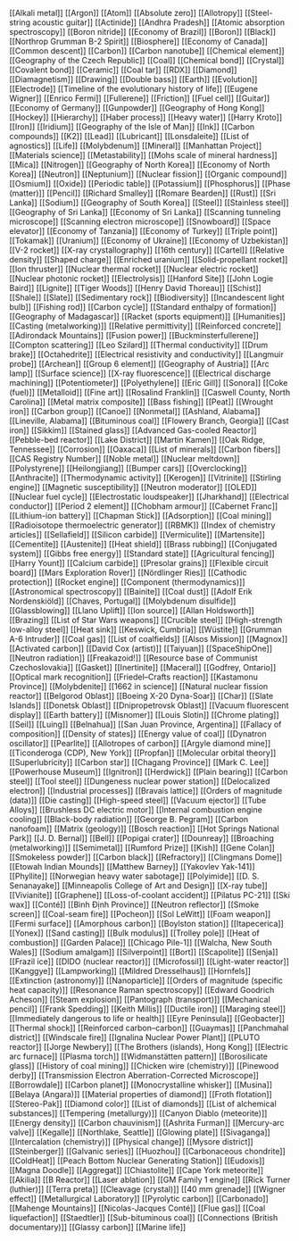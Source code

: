 [[Alkali metal]]
[[Argon]]
[[Atom]]
[[Absolute zero]]
[[Allotropy]]
[[Steel-string acoustic guitar]]
[[Actinide]]
[[Andhra Pradesh]]
[[Atomic absorption spectroscopy]]
[[Boron nitride]]
[[Economy of Brazil]]
[[Boron]]
[[Black]]
[[Northrop Grumman B-2 Spirit]]
[[Biosphere]]
[[Economy of Canada]]
[[Common descent]]
[[Carbon]]
[[Carbon nanotube]]
[[Chemical element]]
[[Geography of the Czech Republic]]
[[Coal]]
[[Chemical bond]]
[[Crystal]]
[[Covalent bond]]
[[Ceramic]]
[[Coal tar]]
[[RDX]]
[[Diamond]]
[[Diamagnetism]]
[[Drawing]]
[[Double bass]]
[[Earth]]
[[Evolution]]
[[Electrode]]
[[Timeline of the evolutionary history of life]]
[[Eugene Wigner]]
[[Enrico Fermi]]
[[Fullerene]]
[[Friction]]
[[Fuel cell]]
[[Guitar]]
[[Economy of Germany]]
[[Gunpowder]]
[[Geography of Hong Kong]]
[[Hockey]]
[[Hierarchy]]
[[Haber process]]
[[Heavy water]]
[[Harry Kroto]]
[[Iron]]
[[Iridium]]
[[Geography of the Isle of Man]]
[[Ink]]
[[Carbon compounds]]
[[K2]]
[[Lead]]
[[Lubricant]]
[[Lonsdaleite]]
[[List of agnostics]]
[[Life]]
[[Molybdenum]]
[[Mineral]]
[[Manhattan Project]]
[[Materials science]]
[[Metastability]]
[[Mohs scale of mineral hardness]]
[[Mica]]
[[Nitrogen]]
[[Geography of North Korea]]
[[Economy of North Korea]]
[[Neutron]]
[[Neptunium]]
[[Nuclear fission]]
[[Organic compound]]
[[Osmium]]
[[Oxide]]
[[Periodic table]]
[[Potassium]]
[[Phosphorus]]
[[Phase (matter)]]
[[Pencil]]
[[Richard Smalley]]
[[Romare Bearden]]
[[Rust]]
[[Sri Lanka]]
[[Sodium]]
[[Geography of South Korea]]
[[Steel]]
[[Stainless steel]]
[[Geography of Sri Lanka]]
[[Economy of Sri Lanka]]
[[Scanning tunneling microscope]]
[[Scanning electron microscope]]
[[Snowboard]]
[[Space elevator]]
[[Economy of Tanzania]]
[[Economy of Turkey]]
[[Triple point]]
[[Tokamak]]
[[Uranium]]
[[Economy of Ukraine]]
[[Economy of Uzbekistan]]
[[V-2 rocket]]
[[X-ray crystallography]]
[[16th century]]
[[Cartel]]
[[Relative density]]
[[Shaped charge]]
[[Enriched uranium]]
[[Solid-propellant rocket]]
[[Ion thruster]]
[[Nuclear thermal rocket]]
[[Nuclear electric rocket]]
[[Nuclear photonic rocket]]
[[Electrolysis]]
[[Hanford Site]]
[[John Logie Baird]]
[[Lignite]]
[[Tiger Woods]]
[[Henry David Thoreau]]
[[Schist]]
[[Shale]]
[[Slate]]
[[Sedimentary rock]]
[[Biodiversity]]
[[Incandescent light bulb]]
[[Fishing rod]]
[[Carbon cycle]]
[[Standard enthalpy of formation]]
[[Geography of Madagascar]]
[[Racket (sports equipment)]]
[[Humanities]]
[[Casting (metalworking)]]
[[Relative permittivity]]
[[Reinforced concrete]]
[[Adirondack Mountains]]
[[Fusion power]]
[[Buckminsterfullerene]]
[[Compton scattering]]
[[Leo Szilard]]
[[Thermal conductivity]]
[[Drum brake]]
[[Octahedrite]]
[[Electrical resistivity and conductivity]]
[[Langmuir probe]]
[[Archean]]
[[Group 6 element]]
[[Geography of Austria]]
[[Arc lamp]]
[[Surface science]]
[[X-ray fluorescence]]
[[Electrical discharge machining]]
[[Potentiometer]]
[[Polyethylene]]
[[Eric Gill]]
[[Sonora]]
[[Coke (fuel)]]
[[Metalloid]]
[[Fine art]]
[[Rosalind Franklin]]
[[Caswell County, North Carolina]]
[[Metal matrix composite]]
[[Bass fishing]]
[[Peat]]
[[Wrought iron]]
[[Carbon group]]
[[Canoe]]
[[Nonmetal]]
[[Ashland, Alabama]]
[[Lineville, Alabama]]
[[Bituminous coal]]
[[Flowery Branch, Georgia]]
[[Cast iron]]
[[Sikkim]]
[[Stained glass]]
[[Advanced Gas-cooled Reactor]]
[[Pebble-bed reactor]]
[[Lake District]]
[[Martin Kamen]]
[[Oak Ridge, Tennessee]]
[[Corrosion]]
[[Oaxaca]]
[[List of minerals]]
[[Carbon fibers]]
[[CAS Registry Number]]
[[Noble metal]]
[[Nuclear meltdown]]
[[Polystyrene]]
[[Heilongjiang]]
[[Bumper cars]]
[[Overclocking]]
[[Anthracite]]
[[Thermodynamic activity]]
[[Kerogen]]
[[Vitrinite]]
[[Stirling engine]]
[[Magnetic susceptibility]]
[[Neutron moderator]]
[[OLED]]
[[Nuclear fuel cycle]]
[[Electrostatic loudspeaker]]
[[Jharkhand]]
[[Electrical conductor]]
[[Period 2 element]]
[[Chobham armour]]
[[Cabernet Franc]]
[[Lithium-ion battery]]
[[Chapman Stick]]
[[Adsorption]]
[[Coal mining]]
[[Radioisotope thermoelectric generator]]
[[RBMK]]
[[Index of chemistry articles]]
[[Sellafield]]
[[Silicon carbide]]
[[Vermiculite]]
[[Martensite]]
[[Cementite]]
[[Austenite]]
[[Heat shield]]
[[Brass rubbing]]
[[Conjugated system]]
[[Gibbs free energy]]
[[Standard state]]
[[Agricultural fencing]]
[[Harry Yount]]
[[Calcium carbide]]
[[Presolar grains]]
[[Flexible circuit board]]
[[Mars Exploration Rover]]
[[Nördlinger Ries]]
[[Cathodic protection]]
[[Rocket engine]]
[[Component (thermodynamics)]]
[[Astronomical spectroscopy]]
[[Bainite]]
[[Coal dust]]
[[Adolf Erik Nordenskiöld]]
[[Chaves, Portugal]]
[[Molybdenum disulfide]]
[[Glassblowing]]
[[Llano Uplift]]
[[Ion source]]
[[Allan Holdsworth]]
[[Brazing]]
[[List of Star Wars weapons]]
[[Crucible steel]]
[[High-strength low-alloy steel]]
[[Heat sink]]
[[Keswick, Cumbria]]
[[Wüstite]]
[[Grumman A-6 Intruder]]
[[Coal gas]]
[[List of coalfields]]
[[Alsos Mission]]
[[Magnox]]
[[Activated carbon]]
[[David Cox (artist)]]
[[Taiyuan]]
[[SpaceShipOne]]
[[Neutron radiation]]
[[Freakazoid!]]
[[Resource base of Communist Czechoslovakia]]
[[Gasket]]
[[Inertinite]]
[[Maceral]]
[[Godfrey, Ontario]]
[[Optical mark recognition]]
[[Friedel–Crafts reaction]]
[[Kastamonu Province]]
[[Molybdenite]]
[[1662 in science]]
[[Natural nuclear fission reactor]]
[[Belgorod Oblast]]
[[Boeing X-20 Dyna-Soar]]
[[Char]]
[[Slate Islands]]
[[Donetsk Oblast]]
[[Dnipropetrovsk Oblast]]
[[Vacuum fluorescent display]]
[[Earth battery]]
[[Misnomer]]
[[Louis Slotin]]
[[Chrome plating]]
[[Seil]]
[[Luing]]
[[Belnahua]]
[[San Juan Province, Argentina]]
[[Fallacy of composition]]
[[Density of states]]
[[Energy value of coal]]
[[Dynatron oscillator]]
[[Pearlite]]
[[Allotropes of carbon]]
[[Argyle diamond mine]]
[[Ticonderoga (CDP), New York]]
[[Propfan]]
[[Molecular orbital theory]]
[[Superlubricity]]
[[Carbon star]]
[[Chagang Province]]
[[Mark C. Lee]]
[[Powerhouse Museum]]
[[Ignitron]]
[[Herdwick]]
[[Plain bearing]]
[[Carbon steel]]
[[Tool steel]]
[[Dungeness nuclear power station]]
[[Delocalized electron]]
[[Industrial processes]]
[[Bravais lattice]]
[[Orders of magnitude (data)]]
[[Die casting]]
[[High-speed steel]]
[[Vacuum ejector]]
[[Tube Alloys]]
[[Brushless DC electric motor]]
[[Internal combustion engine cooling]]
[[Black-body radiation]]
[[George B. Pegram]]
[[Carbon nanofoam]]
[[Matrix (geology)]]
[[Bosch reaction]]
[[Hot Springs National Park]]
[[J. D. Bernal]]
[[Bell]]
[[Popigai crater]]
[[Dounreay]]
[[Broaching (metalworking)]]
[[Semimetal]]
[[Rumford Prize]]
[[Kish]]
[[Gene Colan]]
[[Smokeless powder]]
[[Carbon black]]
[[Refractory]]
[[Clingmans Dome]]
[[Etowah Indian Mounds]]
[[Matthew Barney]]
[[Yakovlev Yak-141]]
[[Phyllite]]
[[Norwegian heavy water sabotage]]
[[Polyimide]]
[[D. S. Senanayake]]
[[Minneapolis College of Art and Design]]
[[X-ray tube]]
[[Vivianite]]
[[Graphene]]
[[Loss-of-coolant accident]]
[[Pilatus PC-21]]
[[Ski wax]]
[[Conté]]
[[Bình Định Province]]
[[Neutron reflector]]
[[Smoke screen]]
[[Coal-seam fire]]
[[Pocheon]]
[[Sol LeWitt]]
[[Foam weapon]]
[[Fermi surface]]
[[Amorphous carbon]]
[[Boylston station]]
[[Itapecerica]]
[[Yonex]]
[[Sand casting]]
[[Bulk modulus]]
[[Trolley pole]]
[[Heat of combustion]]
[[Garden Palace]]
[[Chicago Pile-1]]
[[Walcha, New South Wales]]
[[Sodium amalgam]]
[[Silverpoint]]
[[Bort]]
[[Scapolite]]
[[Senja]]
[[Frazil ice]]
[[DIDO (nuclear reactor)]]
[[Microfossil]]
[[Light-water reactor]]
[[Kanggye]]
[[Lampworking]]
[[Mildred Dresselhaus]]
[[Hornfels]]
[[Extinction (astronomy)]]
[[Nanoparticle]]
[[Orders of magnitude (specific heat capacity)]]
[[Resonance Raman spectroscopy]]
[[Edward Goodrich Acheson]]
[[Steam explosion]]
[[Pantograph (transport)]]
[[Mechanical pencil]]
[[Frank Spedding]]
[[Keith Millis]]
[[Ductile iron]]
[[Maraging steel]]
[[Immediately dangerous to life or health]]
[[Eyre Peninsula]]
[[Geobacter]]
[[Thermal shock]]
[[Reinforced carbon–carbon]]
[[Guaymas]]
[[Panchmahal district]]
[[Windscale fire]]
[[Ignalina Nuclear Power Plant]]
[[PLUTO reactor]]
[[Jorge Newbery]]
[[The Brothers (islands), Hong Kong]]
[[Electric arc furnace]]
[[Plasma torch]]
[[Widmanstätten pattern]]
[[Borosilicate glass]]
[[History of coal mining]]
[[Chicken wire (chemistry)]]
[[Pinewood derby]]
[[Transmission Electron Aberration-Corrected Microscope]]
[[Borrowdale]]
[[Carbon planet]]
[[Monocrystalline whisker]]
[[Musina]]
[[Belaya (Angara)]]
[[Material properties of diamond]]
[[Froth flotation]]
[[Stereo-Pak]]
[[Diamond color]]
[[List of diamonds]]
[[List of alchemical substances]]
[[Tempering (metallurgy)]]
[[Canyon Diablo (meteorite)]]
[[Energy density]]
[[Carbon chauvinism]]
[[Ashrita Furman]]
[[Mercury-arc valve]]
[[Kegalle]]
[[Northlake, Seattle]]
[[Glowing plate]]
[[Sivaganga]]
[[Intercalation (chemistry)]]
[[Physical change]]
[[Mysore district]]
[[Steinberger]]
[[Galvanic series]]
[[Huozhou]]
[[Carbonaceous chondrite]]
[[ColdHeat]]
[[Peach Bottom Nuclear Generating Station]]
[[Eudoxis]]
[[Magna Doodle]]
[[Aggregat]]
[[Chiastolite]]
[[Cape York meteorite]]
[[Akilia]]
[[B Reactor]]
[[Laser ablation]]
[[GM Family 1 engine]]
[[Rick Turner (luthier)]]
[[Terra preta]]
[[Cleavage (crystal)]]
[[40 mm grenade]]
[[Wigner effect]]
[[Metallurgical Laboratory]]
[[Pyrolytic carbon]]
[[Carbonado]]
[[Mahenge Mountains]]
[[Nicolas-Jacques Conté]]
[[Flue gas]]
[[Coal liquefaction]]
[[Staedtler]]
[[Sub-bituminous coal]]
[[Connections (British documentary)]]
[[Glassy carbon]]
[[Marine life]]

